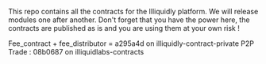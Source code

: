 This repo contains all the contracts for the Illiquidly platform. We will release modules one after another. Don't forget that you have the power here, the contracts are published as is and you are using them at your own risk !

Fee_contract + fee_distributor = a295a4d on illiquidly-contract-private
P2P Trade : 08b0687 on illiquidlabs-contracts